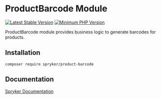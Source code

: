 # ProductBarcode Module
[![Latest Stable Version](https://poser.pugx.org/spryker/product-barcode/v/stable.svg)](https://packagist.org/packages/spryker/product-barcode)
[![Minimum PHP Version](https://img.shields.io/badge/php-%3E%3D%208.3-8892BF.svg)](https://php.net/)

ProductBarcode module provides business logic to generate barcodes for products.

## Installation

```
composer require spryker/product-barcode
```

## Documentation

[Spryker Documentation](https://docs.spryker.com)
